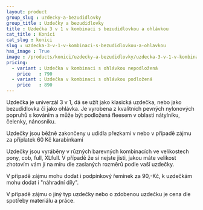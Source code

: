 ```yaml
---
layout: product
group_slug : uzdecky-a-bezudidlovky
group_title : Uzdečky a bezudidlovky
title : Uzdečka 3 v 1 v kombinaci s bezudidlovkou a ohlávkou
cat_title : Koníci
cat_slug : konici
slug : uzdecka-3-v-1-v-kombinaci-s-bezudidlovkou-a-ohlavkou
has_image : True
image : /products/konici/uzdecky-a-bezudidlovky/uzdecka-3-v-1-v-kombinaci-s-bezudidlovkou-a-ohlavkou.jpg
pricing:
  - variant : Uzdečka v kombinaci s ohlávkou nepodložená
    price   : 790
  - variant : Uzdečka v kombinaci s ohlávkou podložená
    price   : 890
---
```


Uzdečka je univerzál 3 v 1, dá se užít jako klasická uzdečka, nebo jako bezudidlovka či jako ohlávka.
Je vyrobena z kvalitních pevných nylonových popruhů s kováním a 
může být podložená fleesem v oblasti nátylníku, čelenky, nánosníku.

Uzdečky jsou běžně zakončeny u udidla přezkami v nebo v případě zájmu za příplatek 60&nbsp;Kč karabinkami

Uzdečky jsou vyráběny v různých barevných kombinacích ve velikostech pony, cob, full, XLfull.
V případě že si nejste jisti, jakou máte velikost zhotovím vám jí na míru dle zaslaných rozměrů podle vaší uzdečky.

V případě zájmu mohu dodat i podpínkový řemínek za 90,-Kč, k uzdečkám mohu dodat i "náhradní díly".

V případě zájmu o jiný typ uzdečky nebo o zdobenou uzdečku je cena dle spotřeby materiálu a práce.

